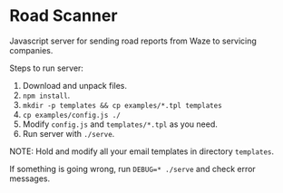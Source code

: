 Road Scanner
============

Javascript server for sending road reports from Waze to servicing companies.

Steps to run server:

1) Download and unpack files.
1) `npm install`.
1) `mkdir -p templates && cp examples/*.tpl templates`
1) `cp examples/config.js ./`
1) Modify `config.js` and `templates/*.tpl` as you need.
1) Run server with `./serve`.

NOTE: Hold and modify all your email templates in directory `templates`.

If something is going wrong, run `DEBUG=* ./serve` and check error messages.
